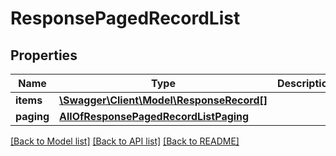 # ResponsePagedRecordList

## Properties
Name | Type | Description | Notes
------------ | ------------- | ------------- | -------------
**items** | [**\Swagger\Client\Model\ResponseRecord[]**](ResponseRecord.md) |  | [optional] 
**paging** | [**AllOfResponsePagedRecordListPaging**](AllOfResponsePagedRecordListPaging.md) |  | [optional] 

[[Back to Model list]](../../README.md#documentation-for-models) [[Back to API list]](../../README.md#documentation-for-api-endpoints) [[Back to README]](../../README.md)

